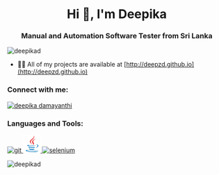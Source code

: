 <h1 align="center">Hi 👋, I'm Deepika</h1>
<h3 align="center">Manual and Automation Software Tester from Sri Lanka</h3>

<p align="left"> <img src="https://komarev.com/ghpvc/?username=deepikad&label=Profile%20views&color=0e75b6&style=flat" alt="deepikad" /> </p>

- 👨‍💻 All of my projects are available at [http://deepzd.github.io](http://deepzd.github.io)

<h3 align="left">Connect with me:</h3>
<p align="left">
<a href="https://linkedin.com/in/deepika damayanthi" target="blank"><img align="center" src="https://raw.githubusercontent.com/rahuldkjain/github-profile-readme-generator/master/src/images/icons/Social/linked-in-alt.svg" alt="deepika damayanthi" height="30" width="40" /></a>
</p>

<h3 align="left">Languages and Tools:</h3>
<p align="left"> <a href="https://git-scm.com/" target="_blank" rel="noreferrer"> <img src="https://www.vectorlogo.zone/logos/git-scm/git-scm-icon.svg" alt="git" width="40" height="40"/> </a> <a href="https://www.java.com" target="_blank" rel="noreferrer"> <img src="https://raw.githubusercontent.com/devicons/devicon/master/icons/java/java-original.svg" alt="java" width="40" height="40"/> </a> <a href="https://www.selenium.dev" target="_blank" rel="noreferrer"> <img src="https://raw.githubusercontent.com/detain/svg-logos/780f25886640cef088af994181646db2f6b1a3f8/svg/selenium-logo.svg" alt="selenium" width="40" height="40"/> </a> </p>

<p><img align="center" src="https://github-readme-stats.vercel.app/api/top-langs?username=deepikad&show_icons=true&locale=en&layout=compact" alt="deepikad" /></p>
